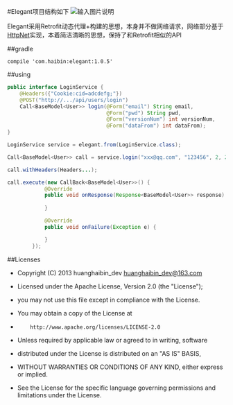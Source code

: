 #Elegant项目结构如下
![输入图片说明](http://git.oschina.net/uploads/images/2016/0912/100446_970746ab_494015.png "在这里输入图片标题")

Elegant采用Retrofit动态代理+构建的思想，本身并不做网络请求，网络部分基于[HttpNet](http://git.oschina.net/huanghaibin_dev/HttpNet)实现，本着简洁清晰的思想，保持了和Retrofit相似的API

##gradle
```
compile 'com.haibin:elegant:1.0.5'
```

##using
```java
public interface LoginService {
    @Headers({"Cookie:cid=adcdefg;"})
    @POST("http://.../api/users/login")
    Call<BaseModel<User>> login(@Form("email") String email,
                                @Form("pwd") String pwd,
                                @Form("versionNum") int versionNum,
                                @Form("dataFrom") int dataFrom);
}

LoginService service = elegant.from(LoginService.class);

Call<BaseModel<User>> call = service.login("xxx@qq.com", "123456", 2, 2);

call.withHeaders(Headers...);

call.execute(new CallBack<BaseModel<User>>() {
            @Override
            public void onResponse(Response<BaseModel<User>> response) {
                
            }

            @Override
            public void onFailure(Exception e) {

            }
        });
```


##Licenses
- Copyright (C) 2013 huanghaibin_dev <huanghaibin_dev@163.com>
 
- Licensed under the Apache License, Version 2.0 (the "License");
- you may not use this file except in compliance with the License.
- You may obtain a copy of the License at
 
-         http://www.apache.org/licenses/LICENSE-2.0
 
- Unless required by applicable law or agreed to in writing, software
- distributed under the License is distributed on an "AS IS" BASIS,
- WITHOUT WARRANTIES OR CONDITIONS OF ANY KIND, either express or implied.
- See the License for the specific language governing permissions and
  limitations under the License.
 
